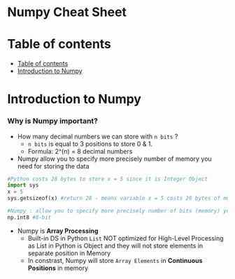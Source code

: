 # Numpy Cheat Sheet
# Table of contents
- [Table of contents](#table-of-contents)
- [Introduction to Numpy](#introduction-to-numpy)

# Introduction to Numpy
### Why is Numpy important?
- How many decimal numbers we can store with `n bits` ? 
  - `n bits` is equal to 3 positions to store 0 & 1. 
  - Formula: 2^(n) = 8 decimal numbers
- Numpy allow you to specify more precisely number of memory you need for storing the data
```Python
#Python costs 28 bytes to store x = 5 since it is Integer Object
import sys
x = 5
sys.getsizeof(x) #return 28 - means variable x = 5 costs 28 bytes of memory

#Numpy : allow you to specify more precisely number of bits (memory) you need for storing the data
np.int8 #8-bit
```
- Numpy is **Array Processing**
  - Built-in DS in Python `List` NOT optimized for High-Level Processing as List in Python is Object and they will not store elements in separate position in Memory
  - In constrast, Numpy will store `Array Elements` in **Continuous Positions** in memory
